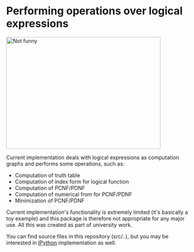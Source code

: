# Performing operations over logical expressions

 <img src="image/Image.png" alt="Not funny" width="413" height="301">
 
Current implementation deals with logical expressions as computation graphs and performs some operations, such as:
* Computation of truth table
* Computation of index form for logical function
* Computation of PCNF/PDNF
* Computation of numerical from for PCNF/PDNF
* Minimization of PCNF/PDNF

Current implementation's functionality is extremely limited (it's basically a toy example) and this package is therefore not appropriate for any major use. 
All this was created as part of university work.

You can find source files in this repository (src/..), but you may be interested in [IPython](https://github.com/alipheesa/University-Study/tree/main/OS/operations%20over%20logical%20functions/IPython) implementation as well.
